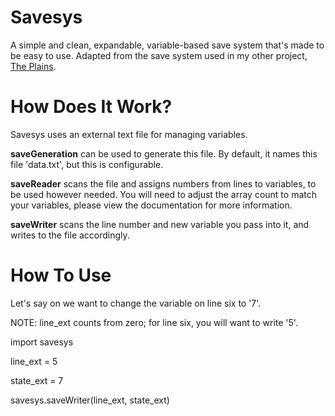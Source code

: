 # Savesys
A simple and clean, expandable, variable-based save system that's made to be easy to use.
Adapted from the save system used in my other project, [The Plains](https://github.com/draumaz/plains).

# How Does It Work?
Savesys uses an external text file for managing variables. 

**saveGeneration** can be used to generate this file. By default, it names this file 'data.txt', but this is configurable.

**saveReader** scans the file and assigns numbers from lines to variables, to be used however needed. You will need to adjust the array count to match your variables, please view the documentation for more information.

**saveWriter** scans the line number and new variable you pass into it, and writes to the file accordingly.

# How To Use
Let's say on we want to change the variable on line six to '7'.

NOTE: line_ext counts from zero; for line six, you will want to write '5'.

import savesys

line_ext = 5

state_ext = 7

savesys.saveWriter(line_ext, state_ext)
